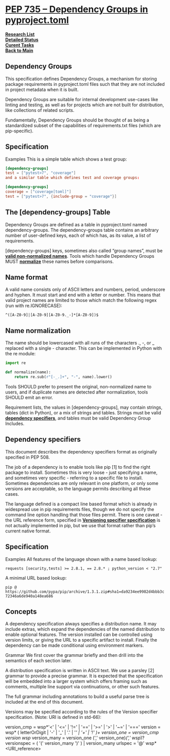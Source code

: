 # **[PEP 735 – Dependency Groups in pyproject.toml](https://packaging.python.org/en/latest/specifications/dependency-groups/)**

**[Research List](../../../research_list.md)**\
**[Detailed Status](../../../../a_status/detailed_status.md)**\
**[Curent Tasks](../../../../a_status/current_tasks.md)**\
**[Back to Main](../../../../README.md)**

## Dependency Groups

This specification defines Dependency Groups, a mechanism for storing package requirements in pyproject.toml files such that they are not included in project metadata when it is built.

Dependency Groups are suitable for internal development use-cases like linting and testing, as well as for projects which are not built for distribution, like collections of related scripts.

Fundamentally, Dependency Groups should be thought of as being a standardized subset of the capabilities of requirements.txt files (which are pip-specific).

## Specification

Examples
This is a simple table which shows a test group:

```toml
[dependency-groups]
test = ["pytest>7", "coverage"]
and a similar table which defines test and coverage groups:

[dependency-groups]
coverage = ["coverage[toml]"]
test = ["pytest>7", {include-group = "coverage"}]
```

## The [dependency-groups] Table

Dependency Groups are defined as a table in pyproject.toml named dependency-groups. The dependency-groups table contains an arbitrary number of user-defined keys, each of which has, as its value, a list of requirements.

[dependency-groups] keys, sometimes also called “group names”, must be **[valid non-normalized names](https://packaging.python.org/en/latest/specifications/name-normalization/#name-format)**. Tools which handle Dependency Groups MUST **[normalize](https://packaging.python.org/en/latest/specifications/name-normalization/#name-normalization)** these names before comparisons.

## Name format

A valid name consists only of ASCII letters and numbers, period, underscore and hyphen. It must start and end with a letter or number. This means that valid project names are limited to those which match the following regex (run with re.IGNORECASE):

`^([A-Z0-9]|[A-Z0-9][A-Z0-9._-]*[A-Z0-9])$`

## Name normalization

The name should be lowercased with all runs of the characters ., -, or _ replaced with a single - character. This can be implemented in Python with the re module:

```python
import re

def normalize(name):
    return re.sub(r"[-_.]+", "-", name).lower()
```

Tools SHOULD prefer to present the original, non-normalized name to users, and if duplicate names are detected after normalization, tools SHOULD emit an error.

Requirement lists, the values in [dependency-groups], may contain strings, tables (dict in Python), or a mix of strings and tables. Strings must be valid **[dependency specifiers](https://packaging.python.org/en/latest/specifications/dependency-specifiers/#dependency-specifiers)**, and tables must be valid Dependency Group Includes.

## Dependency specifiers

This document describes the dependency specifiers format as originally specified in PEP 508.

The job of a dependency is to enable tools like pip [1] to find the right package to install. Sometimes this is very loose - just specifying a name, and sometimes very specific - referring to a specific file to install. Sometimes dependencies are only relevant in one platform, or only some versions are acceptable, so the language permits describing all these cases.

The language defined is a compact line based format which is already in widespread use in pip requirements files, though we do not specify the command line option handling that those files permit. There is one caveat - the URL reference form, specified in **[Versioning specifier specification](https://packaging.python.org/en/latest/specifications/version-specifiers/#version-specifiers)** is not actually implemented in pip, but we use that format rather than pip’s current native format.

## Specification

Examples
All features of the language shown with a name based lookup:

`requests [security,tests] >= 2.8.1, == 2.8.* ; python_version < "2.7"`

A minimal URL based lookup:

`pip @ https://github.com/pypa/pip/archive/1.3.1.zip#sha1=da9234ee9982d4bbb3c72346a6de940a148ea686`

## Concepts

A dependency specification always specifies a distribution name. It may include extras, which expand the dependencies of the named distribution to enable optional features. The version installed can be controlled using version limits, or giving the URL to a specific artifact to install. Finally the dependency can be made conditional using environment markers.

Grammar
We first cover the grammar briefly and then drill into the semantics of each section later.

A distribution specification is written in ASCII text. We use a parsley [2] grammar to provide a precise grammar. It is expected that the specification will be embedded into a larger system which offers framing such as comments, multiple line support via continuations, or other such features.

The full grammar including annotations to build a useful parse tree is included at the end of this document.

Versions may be specified according to the rules of the Version specifier specification. (Note: URI is defined in std-66):

version_cmp   = wsp*'<' | '<=' | '!=' | '==' | '>=' | '>' | '~=' | '==='
version       = wsp* ( letterOrDigit | '-' | '_' | '.' | '*' | '+' | '!' )+
version_one   = version_cmp version wsp*
version_many  = version_one (',' version_one)*(',' wsp*)?
versionspec   = ( '(' version_many ')' ) | version_many
urlspec       = '@' wsp* <URI_reference>
